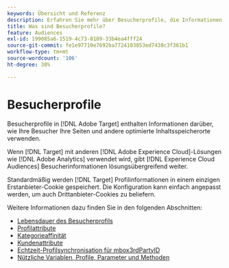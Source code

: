 ```yaml
---
keywords: Übersicht und Referenz
description: Erfahren Sie mehr über Besucherprofile, die Informationen darüber enthalten, wie Ihre Besucher Ihre Seiten und andere optimierte Inhaltsspeicherorte verwenden.
title: Was sind Besucherprofile?
feature: Audiences
exl-id: 199085a6-1519-4c73-8189-33b4ea4fff24
source-git-commit: fe1e97710e7692ba7724103853ed7438c3f361b1
workflow-type: tm+mt
source-wordcount: '106'
ht-degree: 38%

---
```


# Besucherprofile

Besucherprofile in [!DNL Adobe Target] enthalten Informationen darüber, wie Ihre Besucher Ihre Seiten und andere optimierte Inhaltsspeicherorte verwenden.

Wenn [!DNL Target] mit anderen [!DNL Adobe Experience Cloud]-Lösungen wie [!DNL Adobe Analytics] verwendet wird, gibt [!DNL Experience Cloud Audiences] Besucherinformationen lösungsübergreifend weiter.

Standardmäßig werden [!DNL Target] Profilinformationen in einem einzigen Erstanbieter-Cookie gespeichert. Die Konfiguration kann einfach angepasst werden, um auch Drittanbieter-Cookies zu beliefern.

Weitere Informationen dazu finden Sie in den folgenden Abschnitten:

- [Lebensdauer des Besucherprofils](visitor-profile-lifetime.md)
- [Profilattribute](profile-parameters.md)
- [Kategorieaffinität](category-affinity.md)
- [Kundenattribute](https://experienceleague.adobe.com/docs/target-dev/developer/implementation/methods/customer-attributes.html)
- [Echtzeit-Profilsynchronisation für mbox3rdPartyID](3rd-party-id.md)
- [Nützliche Variablen, Profile, Parameter und Methoden](variables-profiles-parameters-methods.md)
